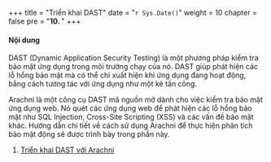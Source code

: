 +++
title = "Triển khai DAST"
date = "`r Sys.Date()`" 
weight = 10
chapter = false
pre = "<b>10. </b>"
+++

#### Nội dung

DAST (Dynamic Application Security Testing) là một phương pháp kiểm tra bảo mật ứng dụng trong môi trường chạy của nó. DAST giúp phát hiện các lỗ hổng bảo mật mà có thể chỉ xuất hiện khi ứng dụng đang hoạt động, bằng cách tương tác với ứng dụng như một kẻ tấn công. 

Arachni là một công cụ DAST mã nguồn mở dành cho việc kiểm tra bảo mật ứng dụng web. Nó quét các ứng dụng web để phát hiện các lỗ hổng bảo mật như SQL Injection, Cross-Site Scripting (XSS) và các vấn đề bảo mật khác. Hướng dẫn chi tiết về cách sử dụng Arachni để thực hiện phân tích bảo mật động sẽ được trình bày trong phần này.

1. [Triển khai DAST với Arachni](10.1-arachni)
